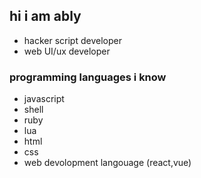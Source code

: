 ## hi i am ably
  - hacker script developer
  - web UI/ux developer
### programming languages i know
  - javascript
  - shell
  - ruby
  - lua
  - html
  - css
  - web devolopment langouage (react,vue)
